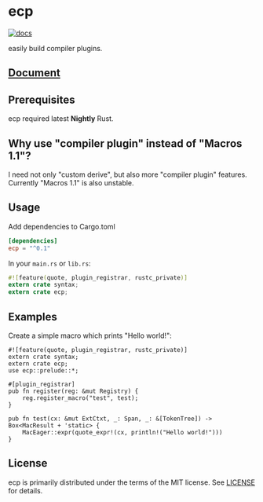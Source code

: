 
ecp
======
[![docs](https://docs.rs/ecp/badge.svg?version=0.1.0 "docs")](https://docs.rs/ecp)

easily build compiler plugins.

## [Document](https://docs.rs/ecp)

## Prerequisites
ecp required latest **Nightly** Rust.

## Why use "compiler plugin" instead of "Macros 1.1"?
I need not only "custom derive", but also more "compiler plugin" features.
Currently "Macros 1.1" is also unstable.

## Usage
Add dependencies to Cargo.toml

```toml
[dependencies]
ecp = "^0.1"
```

In your `main.rs` or `lib.rs`:

```rust
#![feature(quote, plugin_registrar, rustc_private)]
extern crate syntax;
extern crate ecp;
```

## Examples

Create a simple macro which prints "Hello world!":

```
#![feature(quote, plugin_registrar, rustc_private)]
extern crate syntax;
extern crate ecp;
use ecp::prelude::*;

#[plugin_registrar]
pub fn register(reg: &mut Registry) {
    reg.register_macro("test", test);
}

pub fn test(cx: &mut ExtCtxt, _: Span, _: &[TokenTree]) -> Box<MacResult + 'static> {
    MacEager::expr(quote_expr!(cx, println!("Hello world!")))
}
```

## License
ecp is primarily distributed under the terms of the MIT license.
See [LICENSE](LICENSE) for details.
